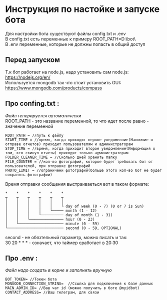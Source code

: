 # Инструкция по настойке и запуске бота

Для настройки бота существуют файлы config.txt и .env  
В config.txt есть переменные к примеру ROOT_PATH=D:\bot\  
В .env переменные, которые не должны попасть в общий доступ

## Перед запуском

Т.к бот работает на node.js, надо установить сам node.js:  
https://nodejs.org/en/  
Используется mongodb так что стоит установить GUI:  
https://www.mongodb.com/products/compass

## Про confing.txt :

_Файл генерируется автоматически_  
ROOT_PATH - это название переменной, то что идет после равно - значение переменной

```
ROOT_PATH = //путь к файлу
START_TIME = //время, когда приходит первое уведомелние(Напомние о отправе отчетов) приходит пользователям и администраторам
STOP_TIME = //время, когда приходит второе уведомление(Информация о том, кто скинул отчеты) приходит только администраторам
FOLDER_CLEANER_TIME = //Сколько дней хранить папку
FILE_COUNTER = //кол-во фотографий, которое будет требовать бот от пользователей, при отправке фотографий
PHOTO_LIMIT = //ограничени фотографий(больше этого кол-во бот не будет сохранять фотографии)
```

Время отправки сообщения выстраиваеться вот в таком формате:

```
*    *    *    *    *    *
┬    ┬    ┬    ┬    ┬    ┬
│    │    │    │    │    │
│    │    │    │    │    └ day of week (0 - 7) (0 or 7 is Sun)
│    │    │    │    └───── month (1 - 12)
│    │    │    └────────── day of month (1 - 31)
│    │    └─────────────── hour (0 - 23)
│    └──────────────────── minute (0 - 59)
└───────────────────────── second (0 - 59, OPTIONAL)
```

second - не обязтельный параметр, можно писать и так:  
30 20 \* \* \* - означает, что таймер сработает в 20:30

## Про .env :

_Файл надо создать в корне и заполнить вручную_

```
BOT_TOKEN= //Токен бота
MONGODB_CONNECTION_STRING=  //Cсылка для подключения к базе данных
MAIN_ADMIN_ID= //Ваш чат id (можно получить в боте @myidbot)
CONTACT_ADDRESS= //Ваш телеграм, для связи
```
